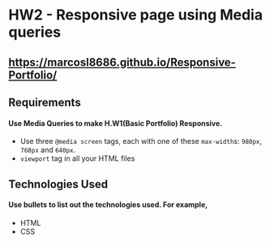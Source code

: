 # HW2 - Responsive page using Media queries

## https://marcosl8686.github.io/Responsive-Portfolio/


## Requirements
#### Use Media Queries to make H.W1(Basic Portfolio) Responsive.

- Use three `@media screen` tags, each with one of these `max-width`s: `980px`, `768px` and `640px`.
- `viewport` tag in all your HTML files


## Technologies Used
#### Use bullets to list out the technologies used. For example,
- HTML
- CSS

